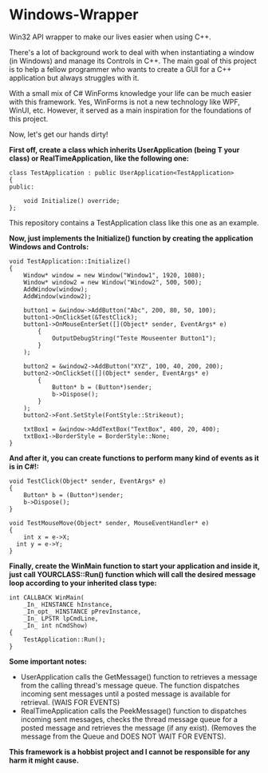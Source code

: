 # Windows-Wrapper
Win32 API wrapper to make our lives easier when using C++.

There's a lot of background work to deal with when instantiating a window (in Windows) and manage its Controls in C++.
The main goal of this project is to help a fellow programmer who wants to create a GUI for a C++ application but always struggles with it.

With a small mix of C# WinForms knowledge your life can be much easier with this framework. Yes, WinForms is not a new technology like WPF, WinUI, etc. However, it served as a main inspiration for the foundations of this project.

Now, let's get our hands dirty!

**First off, create a class which inherits UserApplication<T> (being T your class) or RealTimeApplication<T>, like the following one:**

```
class TestApplication : public UserApplication<TestApplication>
{
public:

	void Initialize() override;
};
```

This repository contains a TestApplication class like this one as an example.

**Now, just implements the Initialize() function by creating the application Windows and Controls:**
```
void TestApplication::Initialize()
{
	Window* window = new Window("Window1", 1920, 1080);
	Window* window2 = new Window("Window2", 500, 500);
	AddWindow(window);
	AddWindow(window2);

	button1 = &window->AddButton("Abc", 200, 80, 50, 100);
	button1->OnClickSet(&TestClick);
	button1->OnMouseEnterSet([](Object* sender, EventArgs* e)
		{
			OutputDebugString("Teste Mouseenter Button1");
		}
	);
  
	button2 = &window2->AddButton("XYZ", 100, 40, 200, 200);
	button2->OnClickSet([](Object* sender, EventArgs* e)
		{
			Button* b = (Button*)sender;
			b->Dispose();
		}
	);
	button2->Font.SetStyle(FontStyle::Strikeout);

	txtBox1 = &window->AddTextBox("TextBox", 400, 20, 400);
	txtBox1->BorderStyle = BorderStyle::None;
}

```
**And after it, you can create functions to perform many kind of events as it is in C#!:**
```
void TestClick(Object* sender, EventArgs* e)
{
	Button* b = (Button*)sender;
	b->Dispose();
}

void TestMouseMove(Object* sender, MouseEventHandler* e)
{
	int x = e->X;
  int y = e->Y;
}

```

**Finally, create the WinMain function to start your application and inside it, just call YOURCLASS::Run() function which will call the desired message loop according to your inherited class type:**
```
int CALLBACK WinMain(
	_In_ HINSTANCE hInstance,
	_In_opt_ HINSTANCE pPrevInstance,
	_In_ LPSTR lpCmdLine,
	_In_ int nCmdShow)
{
	TestApplication::Run();
}
```

**Some important notes:**
  
  - UserApplication<T> calls the GetMessage() function to retrieves a message from the calling thread's message queue. The function dispatches incoming sent messages until a posted message is available for retrieval. (WAIS FOR EVENTS)
  - RealTimeApplication<T> calls the PeekMessage() function to dispatches incoming sent messages, checks the thread message queue for a posted message and retrieves the message (if any exist). (Removes the message from the Queue and DOES NOT WAIT FOR EVENTS).
  
**This framework is a hobbist project and I cannot be responsible for any harm it might cause.**
